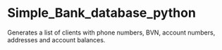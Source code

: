 # Simple_Bank_database_python
Generates a list of clients with phone numbers, BVN, account numbers, addresses and account balances.
